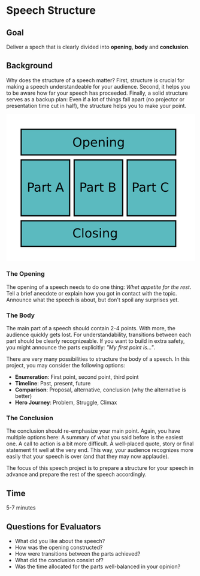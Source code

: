 
# Speech Structure

## Goal

Deliver a spech that is clearly divided into **opening**, **body** and **conclusion**.

## Background

Why does the structure of a speech matter? First, structure is crucial for making a speech understandeable for your audience. Second, it helps you to be aware how far your speech has proceeded. Finally, a solid structure serves as a backup plan: Even if a lot of things fall apart (no projector or presentation time cut in half), the structure helps you to make your point.

![](structure.png)

### The Opening

The opening of a speech needs to do one thing: *Whet appetite for the rest*. Tell a brief anecdote or explain how you got in contact with the topic. Announce what the speech is about, but don't spoil any surprises yet.

### The Body

The main part of a speech should contain 2-4 points. With more, the audience quickly gets lost. For understandability, transitions between each part should be clearly recognizeable. If you want to build in extra safety, you might announce the parts explicitly: *"My first point is..."*.

There are very many possibilities to structure the body of a speech. In this project, you may consider the following options:

* **Enumeration**: First point, second point, third point
* **Timeline**: Past, present, future
* **Comparison**: Proposal, alternative, conclusion (why the alternative is better)
* **Hero Journey**: Problem, Struggle, Climax

### The Conclusion

The conclusion should re-emphasize your main point. Again, you have multiple options here: A summary of what you said before is the easiest one. A call to action is a bit more difficult. A well-placed quote, story or final statement fit well at the very end. This way, your audience recognizes more easily that your speech is over (and that they may now applaude).

The focus of this speech project is to prepare a structure for your speech in advance and prepare the rest of the speech accordingly.

## Time

5-7 minutes

## Questions for Evaluators

* What did you like about the speech?
* How was the opening constructed?
* How were transitions between the parts achieved?
* What did the conclusion consist of?
* Was the time allocated for the parts well-balanced in your opinion?
